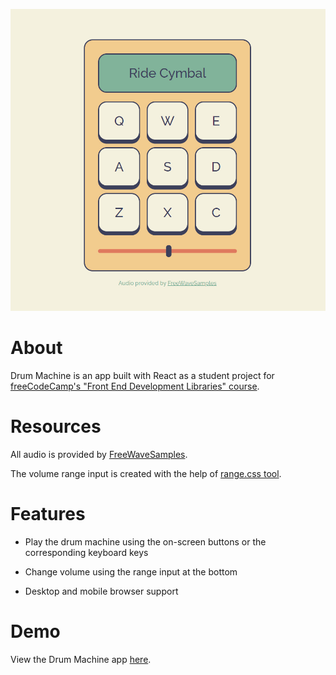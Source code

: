 ![app screenshot](https://github.com/g-elena-web/drum-machine/blob/master/src/images/screenshot.jpg?raw=true)

# About

Drum Machine is an app built with React as a student project for [freeCodeCamp's "Front End Development Libraries" course](https://www.freecodecamp.org/learn/front-end-development-libraries/).

# Resources

All audio is provided by [FreeWaveSamples](https://freewavesamples.com/).

The volume range input is created with the help of [range.css tool](http://danielstern.ca/range.css/?ref=css-tricks#/).

# Features

- Play the drum machine using the on-screen buttons or the corresponding keyboard keys

- Change volume using the range input at the bottom

- Desktop and mobile browser support

# Demo

View the Drum Machine app [here](https://g-elena-web.github.io/drum-machine/).
